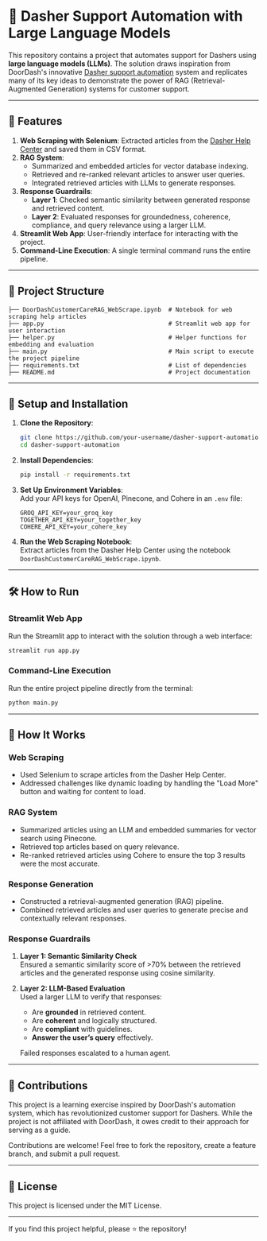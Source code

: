 # 🚀 Dasher Support Automation with Large Language Models  

This repository contains a project that automates support for Dashers using **large language models (LLMs)**. The solution draws inspiration from DoorDash's innovative [Dasher support automation](https://careersatdoordash.com/blog/large-language-modules-based-dasher-support-automation/) system and replicates many of its key ideas to demonstrate the power of RAG (Retrieval-Augmented Generation) systems for customer support.

---

## 🌟 **Features**  
1. **Web Scraping with Selenium**: Extracted articles from the [Dasher Help Center](https://help.doordash.com/dashers/s/?language=en_US) and saved them in CSV format.  
2. **RAG System**:  
   - Summarized and embedded articles for vector database indexing.  
   - Retrieved and re-ranked relevant articles to answer user queries.  
   - Integrated retrieved articles with LLMs to generate responses.  
3. **Response Guardrails**:  
   - **Layer 1**: Checked semantic similarity between generated response and retrieved content.  
   - **Layer 2**: Evaluated responses for groundedness, coherence, compliance, and query relevance using a larger LLM.  
4. **Streamlit Web App**: User-friendly interface for interacting with the project.  
5. **Command-Line Execution**: A single terminal command runs the entire pipeline.  

---

## 📂 **Project Structure**  
```plaintext
├── DoorDashCustomerCareRAG_WebScrape.ipynb  # Notebook for web scraping help articles
├── app.py                                   # Streamlit web app for user interaction
├── helper.py                                # Helper functions for embedding and evaluation
├── main.py                                  # Main script to execute the project pipeline
├── requirements.txt                         # List of dependencies
├── README.md                                # Project documentation
```

---

## 🔧 **Setup and Installation**  
1. **Clone the Repository**:  
   ```bash
   git clone https://github.com/your-username/dasher-support-automation.git
   cd dasher-support-automation
   ```

2. **Install Dependencies**:  
   ```bash
   pip install -r requirements.txt
   ```

3. **Set Up Environment Variables**:  
   Add your API keys for OpenAI, Pinecone, and Cohere in an `.env` file:  
   ```env
   GROQ_API_KEY=your_groq_key
   TOGETHER_API_KEY=your_together_key
   COHERE_API_KEY=your_cohere_key
   ```

4. **Run the Web Scraping Notebook**:  
   Extract articles from the Dasher Help Center using the notebook `DoorDashCustomerCareRAG_WebScrape.ipynb`.  

---

## 🛠️ **How to Run**  
### Streamlit Web App  
Run the Streamlit app to interact with the solution through a web interface:  
```bash
streamlit run app.py
```

### Command-Line Execution  
Run the entire project pipeline directly from the terminal:  
```bash
python main.py
```

---

## 🚀 **How It Works**  

### Web Scraping  
- Used Selenium to scrape articles from the Dasher Help Center.  
- Addressed challenges like dynamic loading by handling the "Load More" button and waiting for content to load.

### RAG System  
- Summarized articles using an LLM and embedded summaries for vector search using Pinecone.  
- Retrieved top articles based on query relevance.  
- Re-ranked retrieved articles using Cohere to ensure the top 3 results were the most accurate.  

### Response Generation  
- Constructed a retrieval-augmented generation (RAG) pipeline.  
- Combined retrieved articles and user queries to generate precise and contextually relevant responses.

### Response Guardrails  
1. **Layer 1: Semantic Similarity Check**  
   Ensured a semantic similarity score of >70% between the retrieved articles and the generated response using cosine similarity.  

2. **Layer 2: LLM-Based Evaluation**  
   Used a larger LLM to verify that responses:  
   - Are **grounded** in retrieved content.  
   - Are **coherent** and logically structured.  
   - Are **compliant** with guidelines.  
   - **Answer the user’s query** effectively.  

   Failed responses escalated to a human agent.  

---


## 🤝 **Contributions**  
This project is a learning exercise inspired by DoorDash's automation system, which has revolutionized customer support for Dashers. While the project is not affiliated with DoorDash, it owes credit to their approach for serving as a guide.  

Contributions are welcome! Feel free to fork the repository, create a feature branch, and submit a pull request.  

---

## 📜 **License**  
This project is licensed under the MIT License.  

---


If you find this project helpful, please ⭐ the repository!  
